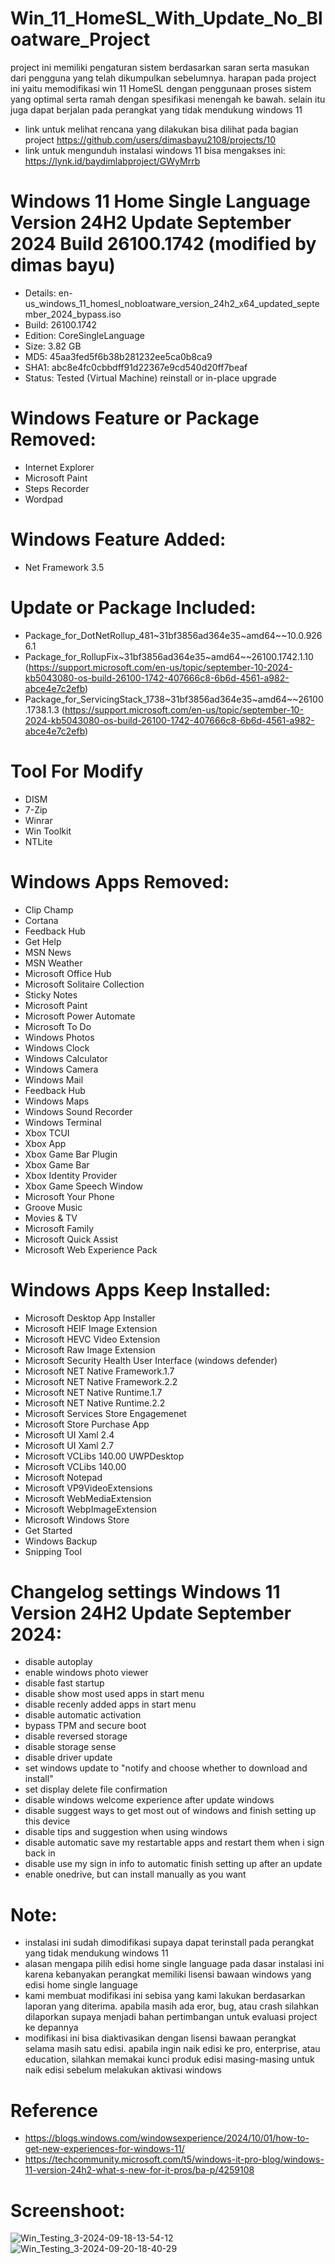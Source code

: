 # Win_11_HomeSL_With_Update_No_Bloatware_Project

project ini memiliki pengaturan sistem berdasarkan saran serta masukan dari pengguna yang telah dikumpulkan sebelumnya. harapan pada project ini yaitu memodifikasi win 11 HomeSL dengan penggunaan proses sistem yang optimal serta ramah dengan spesifikasi menengah ke bawah. selain itu juga dapat berjalan pada perangkat yang tidak mendukung windows 11

- link untuk melihat rencana yang dilakukan bisa dilihat pada bagian project https://github.com/users/dimasbayu2108/projects/10
- link untuk mengunduh instalasi windows 11 bisa mengakses ini: https://lynk.id/baydimlabproject/GWyMrrb

# Windows 11 Home Single Language Version 24H2 Update September 2024 Build 26100.1742 (modified by dimas bayu) 

- Details: en-us_windows_11_homesl_nobloatware_version_24h2_x64_updated_september_2024_bypass.iso
- Build: 26100.1742
- Edition: CoreSingleLanguage
- Size: 3.82 GB
- MD5: 45aa3fed5f6b38b281232ee5ca0b8ca9
- SHA1: abc8e4fc0cbbdff91d22367e9cd540d20ff7beaf
- Status: Tested (Virtual Machine) reinstall or in-place upgrade

# Windows Feature or Package Removed:
- Internet Explorer
- Microsoft Paint
- Steps Recorder
- Wordpad

# Windows Feature Added:
- Net Framework 3.5

# Update or Package Included:
- Package_for_DotNetRollup_481~31bf3856ad364e35~amd64~~10.0.9266.1
- Package_for_RollupFix~31bf3856ad364e35~amd64~~26100.1742.1.10 (https://support.microsoft.com/en-us/topic/september-10-2024-kb5043080-os-build-26100-1742-407666c8-6b6d-4561-a982-abce4e7c2efb)
- Package_for_ServicingStack_1738~31bf3856ad364e35~amd64~~26100.1738.1.3 (https://support.microsoft.com/en-us/topic/september-10-2024-kb5043080-os-build-26100-1742-407666c8-6b6d-4561-a982-abce4e7c2efb)

# Tool For Modify
- DISM
- 7-Zip
- Winrar
- Win Toolkit
- NTLite

# Windows Apps Removed:
- Clip Champ
- Cortana
- Feedback Hub
- Get Help
- MSN News
- MSN Weather
- Microsoft Office Hub
- Microsoft Solitaire Collection
- Sticky Notes
- Microsoft Paint
- Microsoft Power Automate
- Microsoft To Do
- Windows Photos
- Windows Clock
- Windows Calculator
- Windows Camera
- Windows Mail
- Feedback Hub
- Windows Maps
- Windows Sound Recorder
- Windows Terminal
- Xbox TCUI
- Xbox App
- Xbox Game Bar Plugin
- Xbox Game Bar
- Xbox Identity Provider
- Xbox Game Speech Window
- Microsoft Your Phone
- Groove Music
- Movies & TV 
- Microsoft Family
- Microsoft Quick Assist
- Microsoft Web Experience Pack

# Windows Apps Keep Installed:
- Microsoft Desktop App Installer
- Microsoft HEIF Image Extension
- Microsoft HEVC Video Extension
- Microsoft Raw Image Extension
- Microsoft Security Health User Interface (windows defender)
- Microsoft NET Native Framework.1.7
- Microsoft NET Native Framework.2.2
- Microsoft NET Native Runtime.1.7
- Microsoft NET Native Runtime.2.2
- Microsoft Services Store Engagemenet
- Microsoft Store Purchase App
- Microsoft UI Xaml 2.4
- Microsoft UI Xaml 2.7
- Microsoft VCLibs 140.00 UWPDesktop
- Microsoft VCLibs 140.00
- Microsoft Notepad
- Microsoft VP9VideoExtensions
- Microsoft WebMediaExtension
- Microsoft WebpImageExtension
- Microsoft Windows Store
- Get Started
- Windows Backup
- Snipping Tool

# Changelog settings Windows 11 Version 24H2 Update September 2024:
- disable autoplay
- enable windows photo viewer
- disable fast startup
- disable show most used apps in start menu
- disable recenly added apps in start menu
- disable automatic activation
- bypass TPM and secure boot
- disable reversed storage
- disable storage sense
- disable driver update
- set windows update to "notify and choose whether to download and install"
- set display delete file confirmation
- disable windows welcome experience after update windows
- disable suggest ways to get most out of windows and finish setting up this device
- disable tips and suggestion when using windows
- disable automatic save my restartable apps and restart them when i sign back in
- disable use my sign in info to automatic finish setting up after an update
- enable onedrive, but can install manually as you want


# Note:
- instalasi ini sudah dimodifikasi supaya dapat terinstall pada perangkat yang tidak mendukung windows 11
- alasan mengapa pilih edisi home single language pada dasar instalasi ini karena kebanyakan perangkat memiliki lisensi bawaan windows yang edisi home single language
- kami membuat modifikasi ini sebisa yang kami lakukan berdasarkan laporan yang diterima. apabila masih ada eror, bug, atau crash silahkan dilaporkan supaya menjadi bahan pertimbangan untuk evaluasi project ke depannya
- modifikasi ini bisa diaktivasikan dengan lisensi bawaan perangkat selama masih satu edisi. apabila ingin naik edisi ke pro, enterprise, atau education, silahkan memakai kunci produk edisi masing-masing untuk naik edisi sebelum melakukan aktivasi windows

# Reference
- https://blogs.windows.com/windowsexperience/2024/10/01/how-to-get-new-experiences-for-windows-11/
- https://techcommunity.microsoft.com/t5/windows-it-pro-blog/windows-11-version-24h2-what-s-new-for-it-pros/ba-p/4259108

# Screenshoot:
![Win_Testing_3-2024-09-18-13-54-12](https://github.com/user-attachments/assets/ff2a6784-5f95-4449-877d-3eaca2b219d7)
![Win_Testing_3-2024-09-20-18-40-29](https://github.com/user-attachments/assets/d770737d-dc33-440a-9a01-8dd6e5c5ed87)



